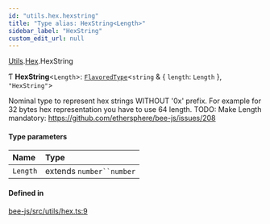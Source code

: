 ```yaml
---
id: "utils.hex.hexstring"
title: "Type alias: HexString<Length>"
sidebar_label: "HexString"
custom_edit_url: null
---
```


[Utils](../modules/utils.md).[Hex](../modules/utils.hex.md).HexString

Ƭ **HexString**<`Length`\>: [`FlavoredType`](flavoredtype.md)<`string` & { `length`: `Length`  }, ``"HexString"``\>

Nominal type to represent hex strings WITHOUT '0x' prefix.
For example for 32 bytes hex representation you have to use 64 length.
TODO: Make Length mandatory: https://github.com/ethersphere/bee-js/issues/208

#### Type parameters

| Name | Type |
| :------ | :------ |
| `Length` | extends `number``number` |

#### Defined in

[bee-js/src/utils/hex.ts:9](https://github.com/ethersphere/bee-js/blob/74056cb/src/utils/hex.ts#L9)
